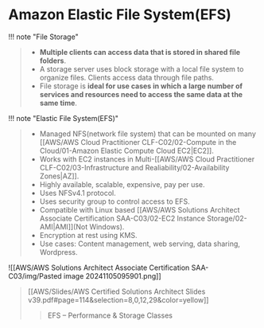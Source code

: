 # Amazon Elastic File System(EFS)

!!! note "File Storage"
> - **Multiple clients can access data that is stored in shared file folders**.
> - A storage server uses block storage with a local file system to organize files. Clients access data through file paths.
> - File storage is **ideal for use cases in which a large number of services and resources need to access the same data at the same time**.

!!! note "Elastic File System(EFS)"
> - Managed NFS(network file system) that can be mounted on many [[AWS/AWS Cloud Practitioner CLF-C02/02-Compute in the Cloud/01-Amazon Elastic Compute Cloud EC2|EC2]].
> - Works with EC2 instances in Multi-[[AWS/AWS Cloud Practitioner CLF-C02/03-Infrastructure and Realiability/02-Availability Zones|AZ]].
> - Highly available, scalable, expensive, pay per use.
> - Uses NFSv4.1 protocol.
> - Uses security group to control access to EFS.
> - Compatible with Linux based [[AWS/AWS Solutions Architect Associate Certification SAA-C03/02-EC2 Instance Storage/02-AMI|AMI]](Not Windows).
> - Encryption at rest using KMS.
> - Use cases: Content management, web serving, data sharing, Wordpress.

![[AWS/AWS Solutions Architect Associate Certification SAA-C03/img/Pasted image 20241105095901.png]]

> [[AWS/Slides/AWS Certified Solutions Architect Slides v39.pdf#page=114&selection=8,0,12,29&color=yellow]]
> > EFS – Performance & Storage Classes
> 
> 
